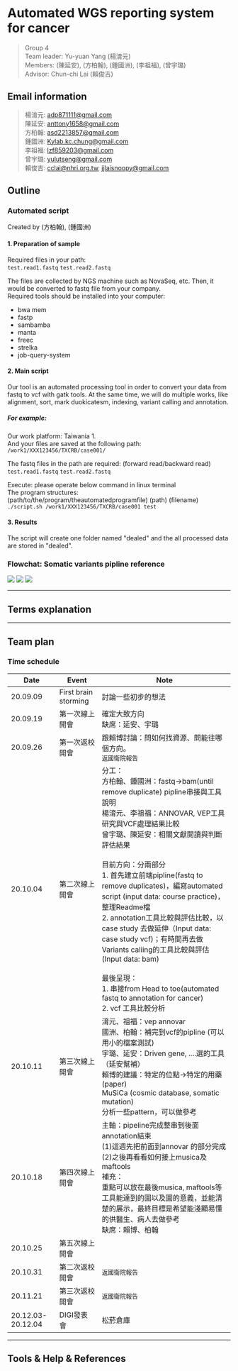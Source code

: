 # Automated WGS reporting system for cancer
> Group 4  
> Team leader: Yu-yuan Yang (楊淯元)  
> Members: (陳延安), (方柏翰), (鍾國洲), (李祖福), (曾宇璐)  
> Advisor: Chun-chi Lai (賴俊吉)  
## Email information
> 楊淯元: adp871111@gmail.com  
> 陳延安: anttony1658@gmail.com  
> 方柏翰: asd2213857@gmail.com  
> 鍾國洲: Kylab.kc.chung@gmail.com  
> 李祖福: lzf859203@gmail.com  
> 曾宇璐: yulutseng@gmail.com  
> 賴俊吉: cclai@nhri.org.tw, jjlaisnoopy@gmail.com  
## Outline
### Automated script 
Created by (方柏翰), (鍾國洲)  
#### 1. Preparation of sample  
Required files in your path:  
`test.read1.fastq` `test.read2.fastq`  
  
The files are collected by NGS machine such as NovaSeq, etc. Then, it would be converted to fastq file from your company.  
Required tools should be installed into your computer:  
* bwa mem  
* fastp  
* sambamba
* manta
* freec
* strelka
* job-query-system


#### 2. Main script  
Our tool is an automated processing tool in order to convert your data from fastq to vcf with gatk tools. At the same time, we will do multiple works, like alignment, sort, mark duokicatesm, indexing, variant calling and annotation.  


##### For example:  
Our work platform: Taiwania 1.  
And your files are saved at the following path:  
`/work1/XXX123456/TXCRB/case001/`  

The fastq files in the path are required: (forward read/backward read)  
`test.read1.fastq` `test.read2.fastq`  

Execute: please operate below command in linux terminal  
The program structures:  
(path/to/the/program/theautomatedprogramfile) (path) (filename)  
`./script.sh /work1/XXX123456/TXCRB/case001 test`  


#### 3. Results  
The script will create one folder named "dealed" and the all processed data are stored in "dealed".  




### Flowchat: Somatic variants pipline reference
![](https://i.imgur.com/IRWvbBq.png)
![](https://i.imgur.com/FhiXADT.png)
![](https://i.imgur.com/WRSy053.png)

---

## Terms explanation

---
## Team plan
### Time schedule

| Date              | Event                | Note                                                                                                                                                                                                                                                                                                                                                                                                                                                                                                                                                                                                             |
| ----------------- | -------------------- | ---------------------------------------------------------------------------------------------------------------------------------------------------------------------------------------------------------------------------------------------------------------------------------------------------------------------------------------------------------------------------------------------------------------------------------------------------------------------------------------------------------------------------------------------------------------------------------------------------------------- |
| 20.09.09          | First brain storming | 討論一些初步的想法                                                                                                                                                                                                                                                                                                                                                                                                                                                                                                                                                                                               |
| 20.09.19          | 第一次線上開會       | 確定大致方向<br>缺席：延安、宇璐                                                                                                                                                                                                                                                                                                                                                                                                                                                                                                                                                                                 |
| 20.09.26          | 第一次返校開會       | 跟賴博討論：問如何找資源、問能往哪個方向。<br>`返國衛院報告`                                                                                                                                                                                                                                                                                                                                                                                                                                                                                                                                                      |
| 20.10.04          | 第二次線上開會       | 分工：<br>方柏翰、鍾國洲：fastq->bam(until remove duplicate) pipline串接與工具說明<br>楊淯元、李祖福：ANNOVAR, VEP工具研究與VCF處理結果比較<br>曾宇璐、陳延安：相關文獻閱讀與判斷評估結果<br><br>目前方向：分兩部分<br>1. 首先建立前端pipline(fastq to remove duplicates)，編寫automated script (input data: course practice)，整理Readme檔<br>2. annotation工具比較與評估比較，以case study 去做延伸（Input data: case study vcf)；有時間再去做Variants caliing的工具比較與評估 (Input data: bam)<br><br>最後呈現：<br>1. 串接from Head to toe(automated fastq to annotation for cancer)<br>2. vcf 工具比較分析 |
| 20.10.11          | 第三次線上開會       | 淯元、祖福：vep annovar<br>國洲、柏翰：補完到vcf的pipline (可以用小的檔案測試)<br>宇璐、延安：Driven gene, ....選的工具（延安幫補）<br>賴博的建議：特定的位點->特定的用藥(paper)<br>MuSiCa (cosmic database, somatic mutation)<br>分析一些pattern，可以做參考                                                                                                                                                                                                                                                                                                                                                    |
| 20.10.18          | 第四次線上開會       | 主軸：pipeline完成整串到後面annotation結束<br>(1)這週先把前面到annovar 的部分完成<br>(2)之後再看看如何接上musica及maftools <br>補充：<br>重點可以放在最後musica, maftools等工具能達到的圖以及圖的意義，並能清楚的展示，最終目標是希望能淺顯易懂的供醫生、病人去做參考<br>缺席：賴博、柏翰                                                                                                                                                                                                                                                                                                                        |
| 20.10.25          | 第五次線上開會       |                                                                                                                                                                                                                                                                                                                                                                                                                                                                                                                                                                                                                  |
| 20.10.31          | 第二次返校開會       | `返國衛院報告`                                                                                                                                                                                                                                                                                                                                                                                                                                                                                                                                                                                                    |
| 20.11.21          | 第三次返校開會       | `返國衛院報告`                                                                                                                                                                                                                                                                                                                                                                                                                                                                                                                                                                                                     |
| 20.12.03-20.12.04 | DIGI發表會           | 松菸倉庫                                                                                                                                                                                                                                                                                                                                                                                                                                                                                                                                                                                                         |

---
## Tools & Help & References
